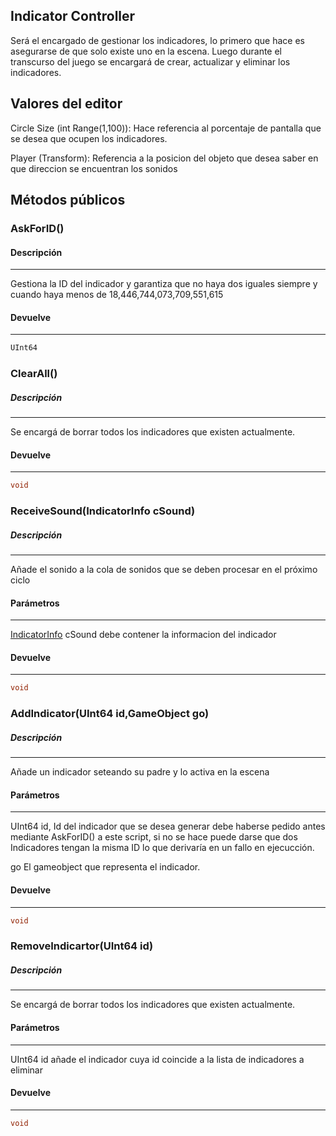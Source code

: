 ## Indicator Controller

Será el encargado de gestionar los indicadores, lo primero que hace es asegurarse de que solo existe uno en la escena. Luego durante el transcurso del juego se encargará de crear, actualizar y eliminar los indicadores.


## Valores del editor

Circle Size (int Range(1,100)): Hace referencia al porcentaje de pantalla que se desea que ocupen los indicadores.

Player (Transform): Referencia a la posicion del objeto que desea saber en que direccion se encuentran los sonidos  

## Métodos públicos

### AskForID()
#### Descripción
---
Gestiona la ID del indicador y garantiza que no haya dos iguales siempre y cuando haya menos de 18,446,744,073,709,551,615
#### Devuelve
---
```c
UInt64 
```
### ClearAll()
##### Descripción
---
Se encargá de borrar todos los indicadores que existen actualmente.

#### Devuelve
---
```c#
void
```

### ReceiveSound(IndicatorInfo cSound)
##### Descripción
---
Añade el sonido a la cola de sonidos que se deben procesar en el próximo ciclo
#### Parámetros
---
[IndicatorInfo](./IndicatorInfo.md) cSound debe contener la informacion del indicador 
#### Devuelve
---
```c#
void
```

### AddIndicator(UInt64 id,GameObject go)
##### Descripción
---
Añade un indicador seteando su padre y lo activa en la escena
#### Parámetros
---
UInt64 id, Id del indicador que se desea generar debe haberse pedido antes mediante AskForID() a este script, si no se hace puede darse que dos Indicadores tengan la misma ID lo que derivaría en un fallo en ejecucción.

go El gameobject que representa el indicador.
#### Devuelve
---
```c#
void
```

### RemoveIndicartor(UInt64 id)
##### Descripción
---
Se encargá de borrar todos los indicadores que existen actualmente.
#### Parámetros
---
UInt64 id añade el indicador cuya id coincide a la lista de indicadores a eliminar
#### Devuelve
---
```c#
void
```
